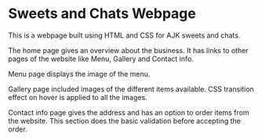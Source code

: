 # Sweets and Chats Webpage

This is a webpage built using HTML and CSS for AJK sweets and chats.

The home page gives an overview about the business. It has links to other pages of the website like Menu, Gallery and Contact info.

Menu page displays the image of the menu.

Gallery page included images of the different items available. CSS transition effect on hover is applied to all the images.

Contact info page gives the address and has an option to order items from the website. This section does the basic validation before accepting the order.
